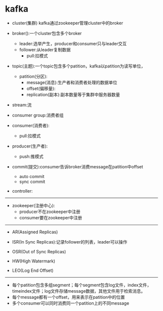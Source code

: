 # kafka

- cluster(集群)
kafka通过zookeeper管理cluster中的broker
- broker():一个cluster包含多个broker
    - leader:选举产生，producer和consumer只与leader交互
    - follower:从leader复制数据
        - pull:拉模式


- topic(主题):一个topic包含多个patition，kafka以patition为读写单位，
    - patition(分区):
        - message(消息):生产者和消费者处理的数据单位
        - offset(偏移量):
        - replication(副本):副本数量等于集群中服务器数量



- stream:流

- consumer group:消费者组
- consumer(消费者):
    - pull:拉模式
- producer(生产者):
    - push:推模式


- commit(提交):consumer告诉broker消费message在patition中offset
    - auto commit
    - sync commit

- controller:



---


- zookeeper(注册中心):
    - producer不在zookeeper中注册
    - consumer要在zookeeper中注册

---
- AR(Assigned Replicas)

- ISR(In Sync Replicas):记录follower的列表，leader可以操作
- OSR(Out of Sync Replicas)

- HW(High Watermark)
- LEO(Log End Offset)


---
- 每个patition包含多组segment；每个segment包含log文件，index文件，timeindex文件；log文件存储message数据，其他文件用于检索消息。
- 每个message都有一个offset，用来表示在patition中的位置
- 多个consumer可以同时消费同一个patition上的不同message

